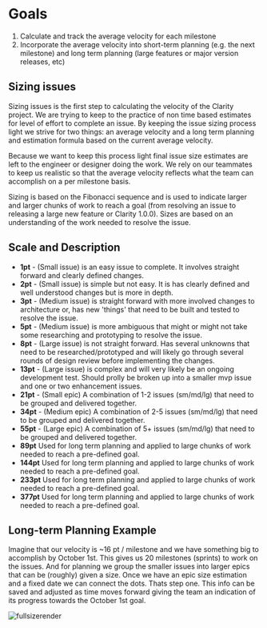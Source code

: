 # Goals
1. Calculate and track the average velocity for each milestone
2. Incorporate the average velocity into short-term planning (e.g. the next milestone) and long term planning (large features or major version releases, etc)

## Sizing issues
Sizing issues is the first step to calculating the velocity of the Clarity project. We are trying to keep to the practice of non time based estimates for level of effort to complete an issue. By keeping the issue sizing process light we strive for two things: an average velocity and a long term planning and estimation formula based on the current average velocity. 

Because we want to keep this process light final issue size estimates are left to the engineer or designer doing the work. We rely on our teammates to keep us realistic so that the average velocity reflects what the team can accomplish on a per milestone basis. 

Sizing is based on the Fibonacci sequence and is used to indicate larger and larger chunks of work to reach a goal (from resolving an issue to releasing a large new feature or Clarity 1.0.0). Sizes are based on an understanding of the work needed to resolve the issue.

## Scale and Description

* **1pt** - (Small issue) is an easy issue to complete. It involves straight forward and clearly defined changes.
* **2pt** - (Small issue) is simple but not easy. It is has clearly defined and well understood changes but is more in depth. 
* **3pt** - (Medium issue) is straight forward with more involved changes to architecture or, has new 'things' that need to be built and tested to resolve the issue. 
* **5pt** - (Medium issue) is more ambiguous that might or might not take some researching and prototyping to resolve the issue.
* **8pt** - (Large issue) is not straight forward. Has several unknowns that need to be researched/prototyped and will likely go through several rounds of design review before implementing the changes.
* **13pt** - (Large issue) is complex and will very likely be an ongoing development test. Should prolly be broken up into a smaller mvp issue and one or two enhancement issues. 
* **21pt** - (Small epic) A combination of 1-2 issues (sm/md/lg) that need to be grouped and delivered together. 
* **34pt** - (Medium epic) A combination of 2-5 issues (sm/md/lg) that need to be grouped and delivered together.
* **55pt** - (Large epic) A combination of 5+ issues (sm/md/lg) that need to be grouped and delivered together.
* **89pt** Used for long term planning and applied to large chunks of work needed to reach a pre-defined goal. 
* **144pt** Used for long term planning and applied to large chunks of work needed to reach a pre-defined goal. 
* **233pt** Used for long term planning and applied to large chunks of work needed to reach a pre-defined goal. 
* **377pt** Used for long term planning and applied to large chunks of work needed to reach a pre-defined goal.

## Long-term Planning Example
Imagine that our velocity is ~16 pt / milestone and we have something big to accomplish by October 1st.
This gives us 20 milestones (sprints) to work on the issues. And for planning we group the smaller issues into larger epics that can be (roughly) given a size. Once we have an epic size estimation and a fixed date we can connect the dots. Thats step one. This info can be saved and adjusted as time moves forward giving the team an indication of its progress towards the October 1st goal. 

![fullsizerender](https://cloud.githubusercontent.com/assets/433692/25498405/b56e3a4c-2b3c-11e7-83b5-48828b3668bf.jpg)



